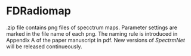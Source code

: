 # FDRadiomap
.zip file contains png files of specctrum maps. 
Parameter settings are marked in the file name of each png. 
The naming rule is introduced in Appendix A of the paper manuscript in pdf.
New versions of _SpectrmNet_ will be released continueously.
